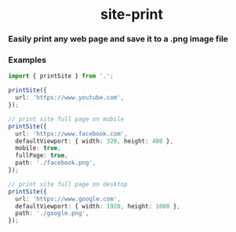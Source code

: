 <div align="center">
  <h1>site-print</h1>
</div>

### Easily print any web page and save it to a .png image file

### Examples

```typescript
import { printSite } from '.';

printSite({
  url: 'https://www.youtube.com',
});

// print site full page on mobile
printSite({
  url: 'https://www.facebook.com',
  defaultViewport: { width: 320, height: 480 },
  mobile: true,
  fullPage: true,
  path: './facebook.png',
});

// print site full page on desktop
printSite({
  url: 'https://www.google.com',
  defaultViewport: { width: 1920, height: 1080 },
  path: './google.png',
});

```
